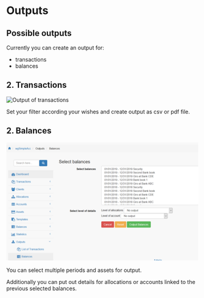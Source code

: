# Outputs

## Possible outputs

Currently you can create an output for:

* transactions
* balances

## 2. Transactions

![Output of transactions](../../.gitbook/assets/outputs_tra%20%281%29.png)

Set your filter according your wishes and create output as csv or pdf file.

## 2. Balances

![Output of balances](../../.gitbook/assets/outputs_bal%20%281%29.png)

You can select multiple periods and assets for output.

Additionally you can put out details for allocations or accounts linked to the previous selected balances.

